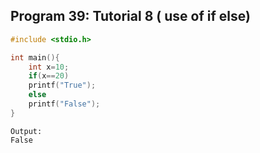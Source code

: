 ## Program 39: Tutorial 8 ( use of if else)
```C
#include <stdio.h>

int main(){
    int x=10;
    if(x==20)
    printf("True");
    else 
    printf("False");
}
```
```
Output:
False
```
